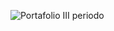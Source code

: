 ![Portafolio III periodo](https://user-images.githubusercontent.com/79681687/128428648-bdd674eb-3cba-4d42-b909-e6dbcaecf906.png)
